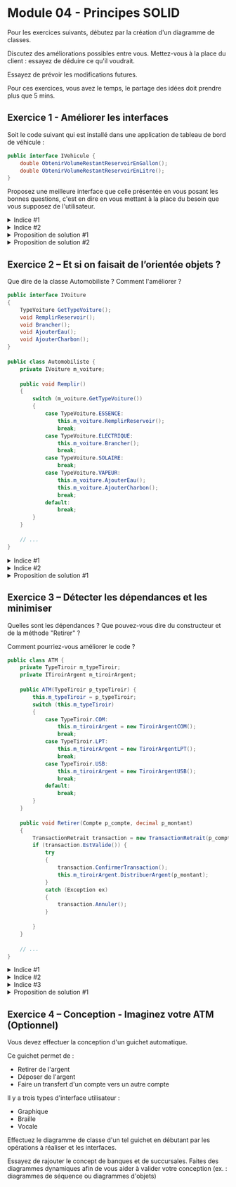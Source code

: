 # Module 04 - Principes SOLID

Pour les exercices suivants, débutez par la création d'un diagramme de classes.

Discutez des améliorations possibles entre vous. Mettez-vous à la place du client : essayez de déduire ce qu'il voudrait.

Essayez de prévoir les modifications futures.

Pour ces exercices, vous avez le temps, le partage des idées doit prendre plus que 5 mins.

## Exercice 1 - Améliorer les interfaces

Soit le code suivant qui est installé dans une application de tableau de bord de véhicule :

```csharp
public interface IVehicule {
    double ObtenirVolumeRestantReservoirEnGallon();
    double ObtenirVolumeRestantReservoirEnLitre();
}
```

Proposez une meilleure interface que celle présentée en vous posant les bonnes questions, c'est en dire en vous mettant à la place du besoin que vous supposez de l'utilisateur.

<details>
    <summary>Indice #1</summary>
Qu'est-ce qu'un véhicule ? Comment se déplace-t-il ?
</details>

<details>
    <summary>Indice #2</summary>
Que veut généralement savoir l'utilisateur de cette application ?
</details>

<details>
    <summary>Proposition de solution #1</summary>

``` csharp
public interface IInformationEnergie
{
    double ObtenirPourcentageEnergieRestante();
}
```
</details>

<details>
    <summary>Proposition de solution #2</summary>

```csharp
public interface IInformationDistance
{
    // Utilisation des unités internationales
    double ObtenirNombreKmRestants();
}
```
</details>

## Exercice 2 – Et si on faisait de l’orientée objets ?

Que dire de la classe Automobiliste ? Comment l'améliorer ?

```csharp
public interface IVoiture
{
    TypeVoiture GetTypeVoiture();
    void RemplirReservoir();
    void Brancher();
    void AjouterEau();
    void AjouterCharbon();
}

public class Automobiliste {
    private IVoiture m_voiture;
    
    public void Remplir()
    {
        switch (m_voiture.GetTypeVoiture())
        {
            case TypeVoiture.ESSENCE:
                this.m_voiture.RemplirReservoir();
                break;
            case TypeVoiture.ELECTRIQUE:
                this.m_voiture.Brancher();
                break;
            case TypeVoiture.SOLAIRE:
                break;
            case TypeVoiture.VAPEUR:
                this.m_voiture.AjouterEau();
                this.m_voiture.AjouterCharbon();
                break;
            default:
                break;
        }
    }
    
    // ...
}
```

<details>
    <summary>Indice #1</summary>
Que dire d'un voiture qui roulerait à l'hydrogène ?
</details>

<details>
    <summary>Indice #2</summary>
Quel(s) principe(s) sont violés ici ?
</details>

<details>
    <summary>Proposition de solution #1</summary>

``` csharp
public interface IVoiture
{
    void AjouterEnergie();
}

public class Automobiliste
{
    private IVoiture m_voiture;
    
    public void AjouterEnergie()
    {
        this.m_voiture.AjouterEnergie();
    }
    // ...
}

```
</details>

## Exercice 3 – Détecter les dépendances et les minimiser

Quelles sont les dépendances ? Que pouvez-vous dire du constructeur et de la méthode "Retirer" ?

Comment pourriez-vous améliorer le code ?

```csharp
public class ATM {
    private TypeTiroir m_typeTiroir;
    private ITiroirArgent m_tiroirArgent;

    public ATM(TypeTiroir p_typeTiroir) {
        this.m_typeTiroir = p_typeTiroir;
        switch (this.m_typeTiroir)
        {
            case TypeTiroir.COM:
                this.m_tiroirArgent = new TiroirArgentCOM();
                break;
            case TypeTiroir.LPT:
                this.m_tiroirArgent = new TiroirArgentLPT();
                break;
            case TypeTiroir.USB:
                this.m_tiroirArgent = new TiroirArgentUSB();
                break;
            default:
                break;
        }
    }

    public void Retirer(Compte p_compte, decimal p_montant)
    {
        TransactionRetrait transaction = new TransactionRetrait(p_compte, p_montant);
        if (transaction.EstValide()) {
            try
            {
                transaction.ConfirmerTransaction();
                this.m_tiroirArgent.DistribuerArgent(p_montant);
            }
            catch (Exception ex)
            {
                transaction.Annuler();
            }

        }
    }
    
    // ...
}
```

<details>
    <summary>Indice #1</summary>
Que dire du "selon cas" ("switch") qui apparait dans le constructeur ?
</details>

<details>
    <summary>Indice #2</summary>
Quel(s) principe(s) sont violés ici ? Validez les dépendances.
</details>

<details>
    <summary>Indice #3</summary>

![Diagramme avant modifications](../images/Module04_Principes_SOLID/diag/src/M04_Exercice3_DiagClasses//Exercice03_Prob.svg)

</details>


<details>
    <summary>Proposition de solution #1</summary>

``` csharp
public class ATM
{
    private ICreateurTransaction m_createurTransaction;
    private ITiroirArgent m_tiroirArgent;

    public ATM(ITiroirArgent p_tiroirArgent, ICreateurTransaction p_createurTransaction)
    {
        this.m_createurTransaction = p_createurTransaction;
        this.m_tiroirArgent = p_tiroirArgent;
    }

    public void Retirer(Compte p_compte, decimal p_montant)
    {
        ITransaction transaction = this.m_createurTransaction.CreerTransactionRetrait(p_compte, p_montant);
        if (transaction.EstValide())
        {
            try
            {
                transaction.ConfirmerTransaction();
                this.m_tiroirArgent.DistribuerArgent(p_montant);
            }
            catch (Exception ex)
            {
                transaction.Annuler();
            }

        }
    }
    
    // ...
}

```

![Diagramme avant modifications](../images/Module04_Principes_SOLID/diag/src/M04_Exercice3_DiagClasses_PropositionCorrection/Exercice03_PropSol.svg)

</details>

## Exercice 4 – Conception - Imaginez votre ATM (Optionnel)

Vous devez effectuer la conception d'un guichet automatique.

Ce guichet permet de :

- Retirer de l'argent
- Déposer de l'argent
- Faire un transfert d'un compte vers un autre compte

Il y a trois types d'interface utilisateur :

- Graphique
- Braille
- Vocale

Effectuez le diagramme de classe d'un tel guichet en débutant par les opérations à réaliser et les interfaces.

Essayez de rajouter le concept de banques et de succursales. Faites des diagrammes dynamiques afin de vous aider à valider votre conception (ex. : diagrammes de séquence ou diagrammes d'objets)
